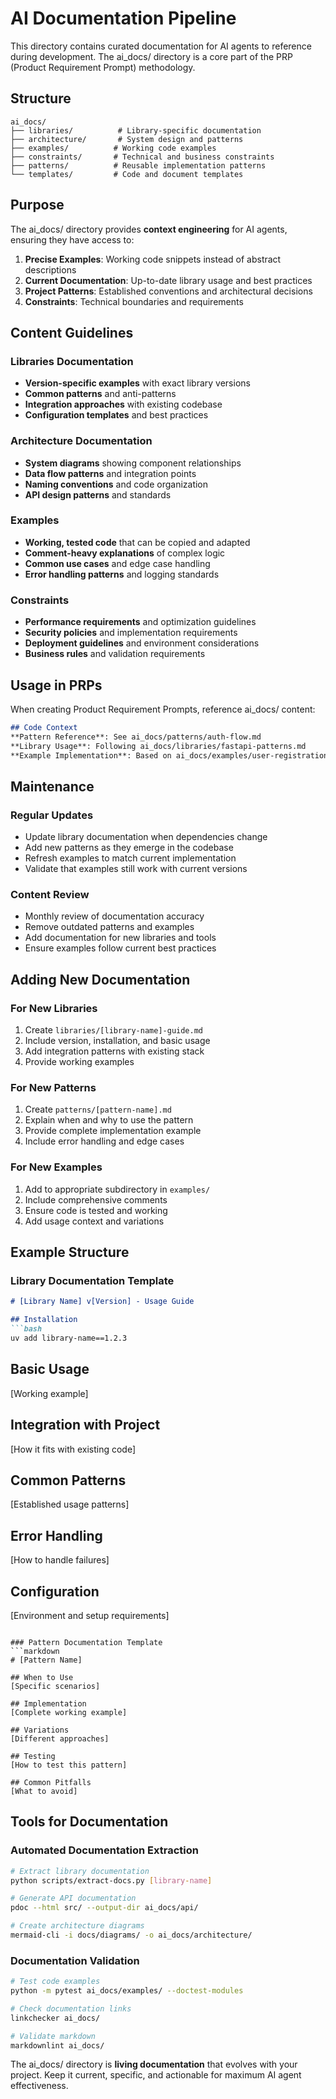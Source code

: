 # AI Documentation Pipeline

This directory contains curated documentation for AI agents to reference during development. The ai_docs/ directory is a core part of the PRP (Product Requirement Prompt) methodology.

## Structure

```
ai_docs/
├── libraries/          # Library-specific documentation
├── architecture/       # System design and patterns
├── examples/          # Working code examples
├── constraints/       # Technical and business constraints
├── patterns/          # Reusable implementation patterns
└── templates/         # Code and document templates
```

## Purpose

The ai_docs/ directory provides **context engineering** for AI agents, ensuring they have access to:

1. **Precise Examples**: Working code snippets instead of abstract descriptions
2. **Current Documentation**: Up-to-date library usage and best practices
3. **Project Patterns**: Established conventions and architectural decisions
4. **Constraints**: Technical boundaries and requirements

## Content Guidelines

### Libraries Documentation
- **Version-specific examples** with exact library versions
- **Common patterns** and anti-patterns
- **Integration approaches** with existing codebase
- **Configuration templates** and best practices

### Architecture Documentation
- **System diagrams** showing component relationships
- **Data flow patterns** and integration points
- **Naming conventions** and code organization
- **API design patterns** and standards

### Examples
- **Working, tested code** that can be copied and adapted
- **Comment-heavy explanations** of complex logic
- **Common use cases** and edge case handling
- **Error handling patterns** and logging standards

### Constraints
- **Performance requirements** and optimization guidelines
- **Security policies** and implementation requirements
- **Deployment guidelines** and environment considerations
- **Business rules** and validation requirements

## Usage in PRPs

When creating Product Requirement Prompts, reference ai_docs/ content:

```markdown
## Code Context
**Pattern Reference**: See ai_docs/patterns/auth-flow.md
**Library Usage**: Following ai_docs/libraries/fastapi-patterns.md
**Example Implementation**: Based on ai_docs/examples/user-registration.py
```

## Maintenance

### Regular Updates
- Update library documentation when dependencies change
- Add new patterns as they emerge in the codebase
- Refresh examples to match current implementation
- Validate that examples still work with current versions

### Content Review
- Monthly review of documentation accuracy
- Remove outdated patterns and examples
- Add documentation for new libraries and tools
- Ensure examples follow current best practices

## Adding New Documentation

### For New Libraries
1. Create `libraries/[library-name]-guide.md`
2. Include version, installation, and basic usage
3. Add integration patterns with existing stack
4. Provide working examples

### For New Patterns
1. Create `patterns/[pattern-name].md`
2. Explain when and why to use the pattern
3. Provide complete implementation example
4. Include error handling and edge cases

### For New Examples
1. Add to appropriate subdirectory in `examples/`
2. Include comprehensive comments
3. Ensure code is tested and working
4. Add usage context and variations

## Example Structure

### Library Documentation Template
```markdown
# [Library Name] v[Version] - Usage Guide

## Installation
```bash
uv add library-name==1.2.3
```

## Basic Usage
[Working example]

## Integration with Project
[How it fits with existing code]

## Common Patterns
[Established usage patterns]

## Error Handling
[How to handle failures]

## Configuration
[Environment and setup requirements]
```

### Pattern Documentation Template
```markdown
# [Pattern Name]

## When to Use
[Specific scenarios]

## Implementation
[Complete working example]

## Variations
[Different approaches]

## Testing
[How to test this pattern]

## Common Pitfalls
[What to avoid]
```

## Tools for Documentation

### Automated Documentation Extraction
```bash
# Extract library documentation
python scripts/extract-docs.py [library-name]

# Generate API documentation
pdoc --html src/ --output-dir ai_docs/api/

# Create architecture diagrams
mermaid-cli -i docs/diagrams/ -o ai_docs/architecture/
```

### Documentation Validation
```bash
# Test code examples
python -m pytest ai_docs/examples/ --doctest-modules

# Check documentation links
linkchecker ai_docs/

# Validate markdown
markdownlint ai_docs/
```

The ai_docs/ directory is **living documentation** that evolves with your project. Keep it current, specific, and actionable for maximum AI agent effectiveness.
